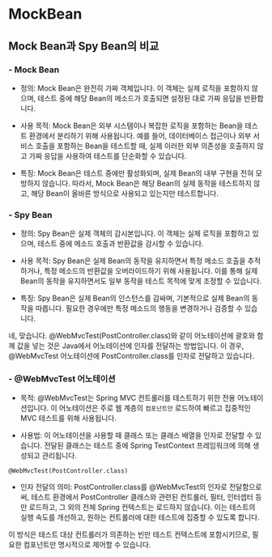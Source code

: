 # MockBean

## Mock Bean과 Spy Bean의 비교

### - Mock Bean

- 정의: Mock Bean은 완전히 가짜 객체입니다. 이 객체는 실제 로직을 포함하지 않으며, 테스트 중에 해당 Bean의 메소드가 호출되면 설정된 대로 가짜 응답을 반환합니다.

- 사용 목적: Mock Bean은 외부 시스템이나 복잡한 로직을 포함하는 Bean을 테스트 환경에서 분리하기 위해 사용됩니다. 예를 들어, 데이터베이스 접근이나 외부 서비스 호출을 포함하는 Bean을 테스트할 때, 실제 이러한 외부 의존성을 호출하지 않고 가짜 응답을 사용하여 테스트를 단순화할 수 있습니다.

- 특징: Mock Bean은 테스트 중에만 활성화되며, 실제 Bean의 내부 구현을 전혀 모방하지 않습니다. 따라서, Mock Bean은 해당 Bean의 실제 동작을 테스트하지 않고, 해당 Bean이 올바른 방식으로 사용되고 있는지만 테스트합니다.

### - Spy Bean

- 정의: Spy Bean은 실제 객체의 감시본입니다. 이 객체는 실제 로직을 포함하고 있으며, 테스트 중에 메소드 호출과 반환값을 감시할 수 있습니다.

- 사용 목적: Spy Bean은 실제 Bean의 동작을 유지하면서 특정 메소드 호출을 추적하거나, 특정 메소드의 반환값을 오버라이드하기 위해 사용됩니다. 이를 통해 실제 Bean의 동작을 유지하면서도 일부 동작을 테스트 목적에 맞게 조정할 수 있습니다.

- 특징: Spy Bean은 실제 Bean의 인스턴스를 감싸며, 기본적으로 실제 Bean의 동작을 따릅니다. 필요한 경우에만 특정 메소드의 행동을 변경하거나 검증할 수 있습니다.

네, 맞습니다. @WebMvcTest(PostController.class)와 같이 어노테이션에 괄호와 함께 값을 넣는 것은 Java에서 어노테이션에 인자를 전달하는 방법입니다. 이 경우, @WebMvcTest 어노테이션에 PostController.class를 인자로 전달하고 있습니다.

### - @WebMvcTest 어노테이션

- 목적: @WebMvcTest는 Spring MVC 컨트롤러를 테스트하기 위한 전용 어노테이션입니다. 이 어노테이션은 주로 웹 계층의 `컴포넌트만` 로드하여 빠르고 집중적인 MVC 테스트를 위해 사용됩니다.

- 사용법: 이 어노테이션을 사용할 때 클래스 또는 클래스 배열을 인자로 전달할 수 있습니다. 전달된 클래스는 테스트 중에 Spring TestContext 프레임워크에 의해 생성되고 관리됩니다.

```<Java>
@WebMvcTest(PostController.class)
```

- 인자 전달의 의미: PostController.class를 @WebMvcTest의 인자로 전달함으로써, 테스트 환경에서 PostController 클래스와 관련된 컨트롤러, 필터, 인터셉터 등만 로드하고, 그 외의 전체 Spring 컨텍스트는 로드하지 않습니다. 이는 테스트의 실행 속도를 개선하고, 원하는 컨트롤러에 대한 테스트에 집중할 수 있도록 합니다.

이 방식은 테스트 대상 컨트롤러가 의존하는 빈만 테스트 컨텍스트에 포함시키므로, 필요한 컴포넌트만 명시적으로 제어할 수 있습니다.
